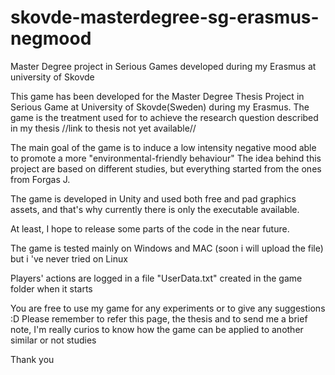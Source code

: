 # skovde-masterdegree-sg-erasmus-negmood
Master Degree project in Serious Games developed during my Erasmus at university of Skovde

This game has been developed for the Master Degree Thesis Project in Serious Game at University of Skovde(Sweden) during my Erasmus.
The game is the treatment used for to achieve the research question described in my thesis
//link to thesis not yet available//

The main goal of the game is to induce a low intensity negative mood able to promote a more "environmental-friendly behaviour"
The idea behind this project are based on different studies, but everything started from the ones from Forgas J. 

The game is developed in Unity and used both free and pad graphics assets, and that's why currently there is only the executable available.

At least, I hope to release some parts of the code in the near future.

The game is tested mainly on Windows and MAC (soon i will upload the file) but i 've never tried on Linux

Players' actions are logged in a file "UserData.txt" created in the game folder when it starts

You are free to use my game for any experiments or to give any suggestions :D
Please remember to refer this page, the thesis and to send me a brief note, I'm really curios to know how the game can be applied to another similar or not studies

Thank you
